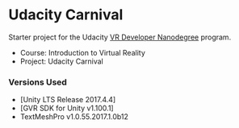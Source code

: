 # Udacity Carnival
Starter project for the Udacity [VR Developer Nanodegree](http://udacity.com/vr) program.

- Course: Introduction to Virtual Reality
- Project: Udacity Carnival


### Versions Used
- [Unity LTS Release 2017.4.4]
- [GVR SDK for Unity v1.100.1]
- TextMeshPro v1.0.55.2017.1.0b12
